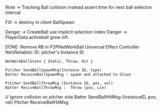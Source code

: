 Note -> Tracking Ball collision instead assert time for next ball selecton interval

FIX -> destroy in client BallSpawn

Danger -> CreateBall use implicit selection index
Danger -> PlayerData.activeball grow infi



DONE:
Remove RB in P2PNetWorkBall
Universal Effect Controller
Net(Reliable):
    ID: pitcher's Instance ID

    NetWorkBallState { Static, Throw, Hit }

    Pitcher SendBallSpawnMsg(Instance ID, type)
    Batter ReceiveBallSpawnMsg : spawn and attached to Glove

    Pitcher SendBallThrowMsg (Instance ID, pos, vel)
    Batter ReciveBallThrowMsg :  Throw (pos, Lin)

//  Ignore collision on pitcher side
    Batter SendBallHitMsg (InstanceID, pos, vel)
    Pitcher ReceiveBallHitMsg
    

